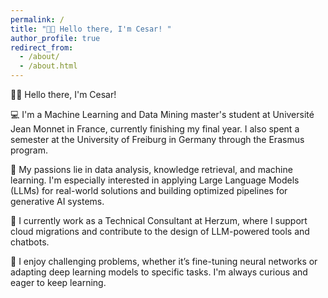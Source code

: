```yaml
---
permalink: /
title: "👋🏼 Hello there, I'm Cesar! "
author_profile: true
redirect_from: 
  - /about/
  - /about.html
---
```



👋🏼 Hello there, I'm Cesar!

💻 I'm a Machine Learning and Data Mining master's student at Université Jean Monnet in France, currently finishing my final year. I also spent a semester at the University of Freiburg in Germany through the Erasmus program.

🧠 My passions lie in data analysis, knowledge retrieval, and machine learning. I'm especially interested in applying Large Language Models (LLMs) for real-world solutions and building optimized pipelines for generative AI systems.

🔧 I currently work as a Technical Consultant at Herzum, where I support cloud migrations and contribute to the design of LLM-powered tools and chatbots.

🚀 I enjoy challenging problems, whether it’s fine-tuning neural networks or adapting deep learning models to specific tasks. I'm always curious and eager to keep learning.
